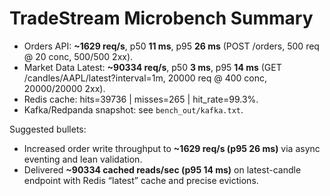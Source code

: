 # TradeStream Microbench Summary

- Orders API: **~1629 req/s**, p50 **11 ms**, p95 **26 ms** (POST /orders, 500 req @ 20 conc, 500/500 2xx).
- Market Data Latest: **~90334 req/s**, p50 **3 ms**, p95 **14 ms** (GET /candles/AAPL/latest?interval=1m, 20000 req @ 400 conc, 20000/20000 2xx).
- Redis cache: hits=39736 | misses=265 | hit_rate=99.3%.
- Kafka/Redpanda snapshot: see `bench_out/kafka.txt`.

Suggested bullets:
- Increased order write throughput to **~1629 req/s (p95 26 ms)** via async eventing and lean validation.
- Delivered **~90334 cached reads/sec (p95 14 ms)** on latest-candle endpoint with Redis “latest” cache and precise evictions.
